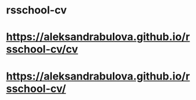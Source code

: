 # rsschool-cv
# https://aleksandrabulova.github.io/rsschool-cv/cv
# https://aleksandrabulova.github.io/rsschool-cv/
